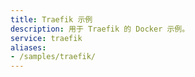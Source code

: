 ```yaml
---
title: Traefik 示例
description: 用于 Traefik 的 Docker 示例。
service: traefik
aliases:
- /samples/traefik/
---
```

